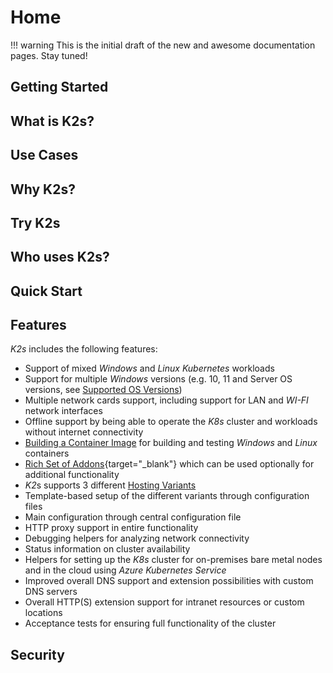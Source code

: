 <!--
SPDX-FileCopyrightText: © 2024 Siemens Healthcare GmbH
SPDX-License-Identifier: MIT
-->

# Home

!!! warning
    This is the initial draft of the new and awesome documentation pages. Stay tuned!

## Getting Started

## What is K2s?

## Use Cases

## Why K2s?

## Try K2s

## Who uses K2s?

## Quick Start

## Features
*K2s* includes the following features:

- Support of mixed *Windows* and *Linux* *Kubernetes* workloads
- Support for multiple *Windows* versions (e.g. 10, 11 and Server OS versions, see [Supported OS Versions](op-manual/os-support.md))
- Multiple network cards support, including support for LAN and *WI-FI* network interfaces
- Offline support by being able to operate the *K8s* cluster and workloads without internet connectivity
- [Building a Container Image](user-guide/building-container-image.md) for building and testing *Windows* and *Linux* containers
- [Rich Set of Addons](https://github.com/Siemens-Healthineers/K2s/blob/main/addons/README.md){target="_blank"} which can be used optionally for additional functionality 
- *K2*s supports 3 different [Hosting Variants](user-guide/hosting-variants.md)
- Template-based setup of the different variants through configuration files
- Main configuration through central configuration file
- HTTP proxy support in entire functionality
- Debugging helpers for analyzing network connectivity
- Status information on cluster availability
- Helpers for setting up the *K8s* cluster for on-premises bare metal nodes and in the cloud using *Azure Kubernetes Service*
- Improved overall DNS support and extension possibilities with custom DNS servers
- Overall HTTP(S) extension support for intranet resources or custom locations 
- Acceptance tests for ensuring full functionality of the cluster

## Security